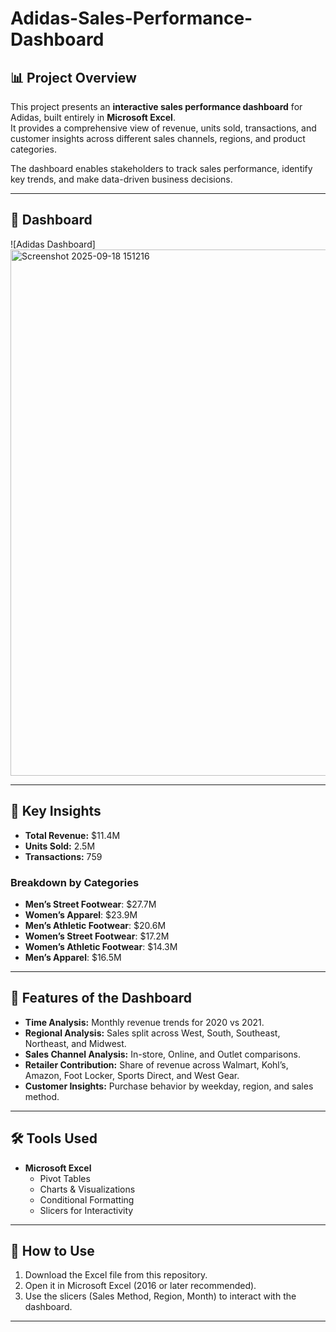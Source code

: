 # Adidas-Sales-Performance-Dashboard  

## 📊 Project Overview  
This project presents an **interactive sales performance dashboard** for Adidas, built entirely in **Microsoft Excel**.  
It provides a comprehensive view of revenue, units sold, transactions, and customer insights across different sales channels, regions, and product categories.  

The dashboard enables stakeholders to track sales performance, identify key trends, and make data-driven business decisions.  

---

## 📸 Dashboard  
![Adidas Dashboard] <img width="1872" height="842" alt="Screenshot 2025-09-18 151216" src="https://github.com/user-attachments/assets/8e2910f6-5cd0-4be2-a27e-cf3f4f2bd8a4" /> 


---

## 🔑 Key Insights  
- **Total Revenue:** $11.4M  
- **Units Sold:** 2.5M  
- **Transactions:** 759  

### Breakdown by Categories  
- **Men’s Street Footwear**: $27.7M  
- **Women’s Apparel**: $23.9M  
- **Men’s Athletic Footwear**: $20.6M  
- **Women’s Street Footwear**: $17.2M  
- **Women’s Athletic Footwear**: $14.3M  
- **Men’s Apparel**: $16.5M  

---

## 📍 Features of the Dashboard  
- **Time Analysis:** Monthly revenue trends for 2020 vs 2021.  
- **Regional Analysis:** Sales split across West, South, Southeast, Northeast, and Midwest.  
- **Sales Channel Analysis:** In-store, Online, and Outlet comparisons.  
- **Retailer Contribution:** Share of revenue across Walmart, Kohl’s, Amazon, Foot Locker, Sports Direct, and West Gear.  
- **Customer Insights:** Purchase behavior by weekday, region, and sales method.  

---

## 🛠 Tools Used  
- **Microsoft Excel**  
  - Pivot Tables  
  - Charts & Visualizations  
  - Conditional Formatting  
  - Slicers for Interactivity  

---

## 🚀 How to Use  
1. Download the Excel file from this repository.  
2. Open it in Microsoft Excel (2016 or later recommended).  
3. Use the slicers (Sales Method, Region, Month) to interact with the dashboard.  

---
